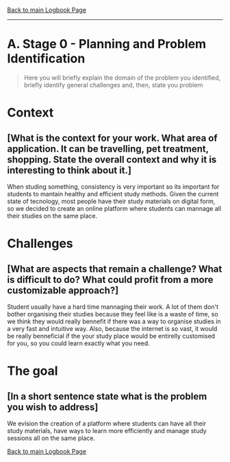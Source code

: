 [Back to main Logbook Page](../hci_logbook.md)

---


# A. Stage 0 - Planning and Problem Identification
>	Here you will briefly explain the domain of the problem you identified, briefly identify general challenges and, then, state you problem

# Context
## [What is the context for your work. What area of application. It can be travelling, pet treatment, shopping. State the overall context and why it is interesting to think about it.]
When studing something, consistency is very important so its important for students to mantain healthy and efficient study methods. Given the current state of tecnology, most people have their study materials on digital form, so we decided to create an online platform where students can mannage all their studies on the same place.

# Challenges
## [What are aspects that remain a challenge? What is difficult to do? What could profit from a more customizable approach?]
Student usually have a hard time mannaging their work. A lot of them don't bother organising their studies because they feel like is a waste of time, so we think they would really bennefit if there was a way to organise studies in a very fast and intuitive way. Also, because the internet is so vast, it would be really benneficial if the your study place would be entirelly customised for you, so you could learn exactly what you need.

# The goal
## [In a short sentence state what is the problem you wish to address]
We evision the creation of a platform where students can have all their study materials, have ways to learn more efficiently and manage study sessions all on the same place.

[Back to main Logbook Page](hci_logbook.md)